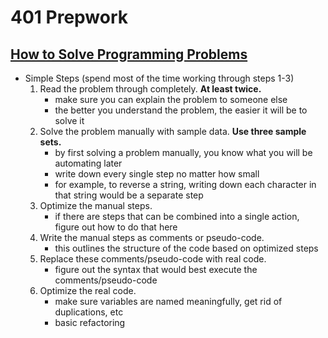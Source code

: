 # 401 Prepwork

## [How to Solve Programming Problems](https://simpleprogrammer.com/solving-problems-breaking-it-down/)

- Simple Steps (spend most of the time working through steps 1-3)
    1. Read the problem through completely. **At least twice.**
        - make sure you can explain the problem to someone else
        - the better you understand the problem, the easier it will be to solve it
    2. Solve the problem manually with sample data. **Use three sample sets.**
        - by first solving a problem manually, you know what you will be automating later
        - write down every single step no matter how small
        - for example, to reverse a string, writing down each character in that string would be a separate step
    3. Optimize the manual steps.
        - if there are steps that can be combined into a single action, figure out how to do that here
    4. Write the manual steps as comments or pseudo-code.
        - this outlines the structure of the code based on optimized steps 
    5. Replace these comments/pseudo-code with real code.
        - figure out the syntax that would best execute the comments/pseudo-code
    4. Optimize the real code.
        - make sure variables are named meaningfully, get rid of duplications, etc
        - basic refactoring




